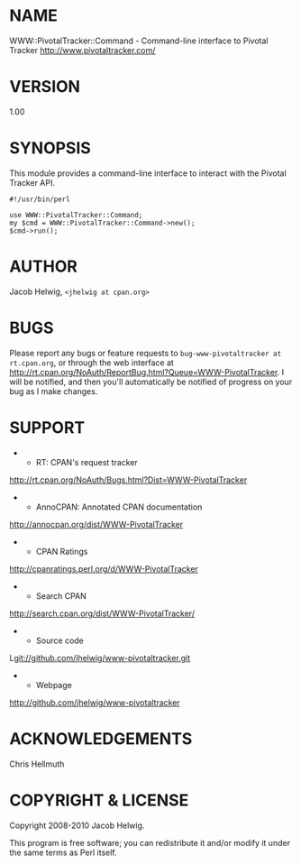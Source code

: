 # NAME

WWW::PivotalTracker::Command - Command-line interface to Pivotal Tracker <http://www.pivotaltracker.com/>

# VERSION

1.00

# SYNOPSIS

This module provides a command-line interface to interact with the Pivotal
Tracker API.

    #!/usr/bin/perl

    use WWW::PivotalTracker::Command;
    my $cmd = WWW::PivotalTracker::Command->new();
    $cmd->run();

# AUTHOR

Jacob Helwig, `<jhelwig at cpan.org>`

# BUGS

Please report any bugs or feature requests to `bug-www-pivotaltracker at rt.cpan.org`,
or through the web interface at <http://rt.cpan.org/NoAuth/ReportBug.html?Queue=WWW-PivotalTracker>.
I will be notified, and then you'll automatically be notified of progress on
your bug as I make changes.

# SUPPORT

- * RT: CPAN's request tracker

<http://rt.cpan.org/NoAuth/Bugs.html?Dist=WWW-PivotalTracker>

- * AnnoCPAN: Annotated CPAN documentation

<http://annocpan.org/dist/WWW-PivotalTracker>

- * CPAN Ratings

<http://cpanratings.perl.org/d/WWW-PivotalTracker>

- * Search CPAN

<http://search.cpan.org/dist/WWW-PivotalTracker/>

- * Source code

L<git://github.com/jhelwig/www-pivotaltracker.git>

- * Webpage

<http://github.com/jhelwig/www-pivotaltracker>

# ACKNOWLEDGEMENTS

Chris Hellmuth

# COPYRIGHT & LICENSE

Copyright 2008-2010 Jacob Helwig.

This program is free software; you can redistribute it and/or modify it
under the same terms as Perl itself.